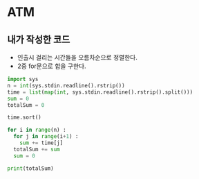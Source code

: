 # ATM
## 내가 작성한 코드
- 인출시 걸리는 시간들을 오름차순으로 정렬한다.
- 2중 for문으로 합을 구한다.
~~~python
import sys
n = int(sys.stdin.readline().rstrip())
time = list(map(int, sys.stdin.readline().rstrip().split()))
sum = 0
totalSum = 0

time.sort()

for i in range(n) :
  for j in range(i+1) :
    sum += time[j]
  totalSum += sum
  sum = 0

print(totalSum)
~~~
